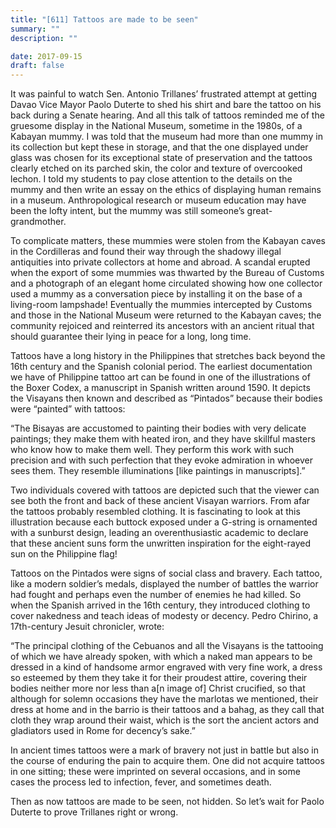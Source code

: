 ```yaml
---
title: "[611] Tattoos are made to be seen"
summary: ""
description: ""

date: 2017-09-15
draft: false
---
```


It was painful to watch Sen. Antonio Trillanes’ frustrated attempt at getting Davao Vice Mayor Paolo Duterte to shed his shirt and bare the tattoo on his back during a Senate hearing. And all this talk of tattoos reminded me of the gruesome display in the National Museum, sometime in the 1980s, of a Kabayan mummy. I was told that the museum had more than one mummy in its collection but kept these in storage, and that the one displayed under glass was chosen for its exceptional state of preservation and the tattoos clearly etched on its parched skin, the color and texture of overcooked lechon. I told my students to pay close attention to the details on the mummy and then write an essay on
the ethics of displaying human remains in a museum. Anthropological research or museum education may have been the lofty intent, but the mummy was still someone’s great-grandmother.

To complicate matters, these mummies were stolen from the Kabayan caves in the Cordilleras and found their way through the shadowy illegal antiquities into private collectors at home and abroad. A scandal erupted when the export of some mummies was thwarted by the Bureau of Customs and a photograph of an elegant home circulated showing how one collector used a mummy as a conversation piece by installing it on the base of a living-room lampshade! Eventually the mummies intercepted by Customs and those in the National Museum were returned to the Kabayan caves; the community rejoiced and reinterred its ancestors with an ancient ritual that should guarantee their lying in peace
for a long, long time.

Tattoos have a long history in the Philippines that stretches back beyond the 16th century and the Spanish colonial period. The earliest documentation we have of Philippine tattoo art can be found in one of the illustrations of the Boxer Codex, a manuscript in Spanish written around 1590. It depicts the Visayans then known and described as “Pintados” because their bodies were “painted” with tattoos:

“The Bisayas are accustomed to painting their bodies with very delicate paintings; they make them with heated iron, and they have skillful masters who know how to make them well. They perform this work with such precision and with such perfection that they evoke admiration in whoever sees them. They resemble illuminations [like paintings in manuscripts].”

Two individuals covered with tattoos are depicted such that the viewer can see both the front and back of these ancient Visayan warriors. From afar the tattoos probably resembled clothing. It is fascinating to look at this illustration because each buttock exposed under a G-string is ornamented with a sunburst
design, leading an overenthusiastic academic to declare that these ancient suns form the  unwritten inspiration for the eight-rayed sun on the Philippine flag!

Tattoos on the Pintados were signs of social class and bravery. Each tattoo, like a modern soldier’s medals, displayed the number of battles the warrior had fought and perhaps even the number of enemies he had killed. So when the Spanish arrived in the 16th century, they introduced clothing to cover nakedness and teach ideas of modesty or decency. Pedro Chirino, a 17th-century Jesuit chronicler, wrote:

“The principal clothing of the Cebuanos and all the Visayans is the tattooing of which we have already spoken, with which a naked man appears to be dressed in a kind of handsome armor engraved with very fine work, a dress so esteemed by them they take it for their proudest attire, covering their bodies neither more nor less than a[n image of] Christ crucified, so that although for solemn occasions they have the marlotas we mentioned, their dress at home and in the barrio is their tattoos and a bahag, as they call that cloth they wrap around their waist, which is the sort the ancient actors and gladiators used in Rome for decency’s sake.”

In ancient times tattoos were a mark of bravery not just in battle but also in the course of enduring the pain to acquire them. One did not acquire tattoos in one sitting; these were imprinted on several occasions, and in some cases the process led to infection, fever, and sometimes death.

Then as now tattoos are made to be seen, not hidden. So let’s wait for Paolo Duterte to prove Trillanes right or wrong.
